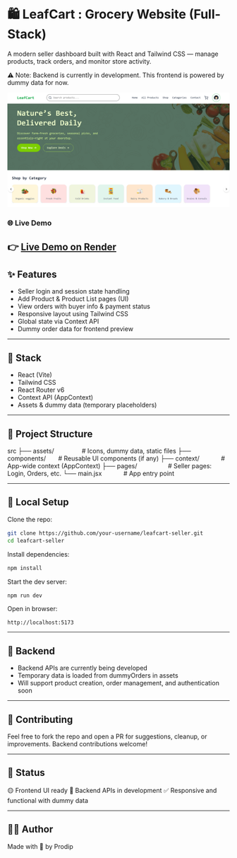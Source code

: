 # 🛍️ LeafCart : Grocery Website (Full-Stack)

A modern seller dashboard built with React and Tailwind CSS — manage products, track orders, and monitor store activity.

⚠️ Note: Backend is currently in development. This frontend is powered by dummy data for now.


<p align="center">
  <img src="https://github.com/Prodipsen27/grocery-app/blob/main/client/Leafcart.png" width="700"/>
</p>

### 🌐 Live Demo

👉 [Live Demo on Render](https://leafcart.netlify.app/)
---

## ✨ Features

* Seller login and session state handling
* Add Product & Product List pages (UI)
* View orders with buyer info & payment status
* Responsive layout using Tailwind CSS
* Global state via Context API
* Dummy order data for frontend preview

---

## 🚀 Stack

* React (Vite)
* Tailwind CSS
* React Router v6
* Context API (AppContext)
* Assets & dummy data (temporary placeholders)

---

## 📁 Project Structure

src
├── assets/     # Icons, dummy data, static files
├── components/  # Reusable UI components (if any)
├── context/    # App-wide context (AppContext)
├── pages/      # Seller pages: Login, Orders, etc.
└── main.jsx    # App entry point

---

## 🧪 Local Setup

Clone the repo:

```bash
git clone https://github.com/your-username/leafcart-seller.git
cd leafcart-seller
```

Install dependencies:

```bash
npm install
```

Start the dev server:

```bash
npm run dev
```

Open in browser:

```
http://localhost:5173
```

---

## 🚧 Backend

* Backend APIs are currently being developed
* Temporary data is loaded from dummyOrders in assets
* Will support product creation, order management, and authentication soon

---

## 🤝 Contributing

Feel free to fork the repo and open a PR for suggestions, cleanup, or improvements. Backend contributions welcome!

---

## 📌 Status

🟡 Frontend UI ready
🔴 Backend APIs in development
✅ Responsive and functional with dummy data

---

## 🧑‍💻 Author

Made with 💚 by Prodip
